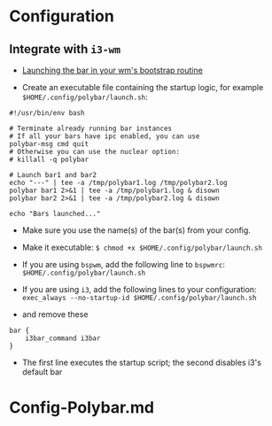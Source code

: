 # Configuration

## Integrate with `i3-wm`

* [Launching the bar in your wm's bootstrap routine](https://github.com/polybar/polybar/wiki#launching-the-bar-in-your-wms-bootstrap-routine)

* Create an executable file containing the startup logic, for example `$HOME/.config/polybar/launch.sh`:
```shell
#!/usr/bin/env bash

# Terminate already running bar instances
# If all your bars have ipc enabled, you can use 
polybar-msg cmd quit
# Otherwise you can use the nuclear option:
# killall -q polybar

# Launch bar1 and bar2
echo "---" | tee -a /tmp/polybar1.log /tmp/polybar2.log
polybar bar1 2>&1 | tee -a /tmp/polybar1.log & disown
polybar bar2 2>&1 | tee -a /tmp/polybar2.log & disown

echo "Bars launched..."
```

* Make sure you use the name(s) of the bar(s) from your config.

* Make it executable: `$ chmod +x $HOME/.config/polybar/launch.sh`

* If you are using `bspwm`, add the following line to `bspwmrc`: `$HOME/.config/polybar/launch.sh`

* If you are using `i3`, add the following lines to your configuration: `exec_always --no-startup-id $HOME/.config/polybar/launch.sh`

* and remove these
```shell
bar {
    i3bar_command i3bar
}
```

* The first line executes the startup script; the second disables i3's default bar

# Config-Polybar.md
